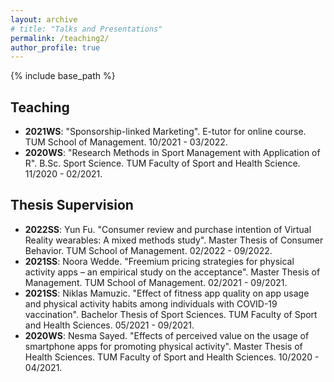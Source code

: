 ```yaml
---
layout: archive
# title: "Talks and Presentations"
permalink: /teaching2/
author_profile: true
---
```

{% include base_path %}


## Teaching

* <b>2021WS</b>: "Sponsorship-linked Marketing". E-tutor for online course. TUM School of Management. 10/2021 - 03/2022.
* <b>2020WS</b>: "Research Methods in Sport Management with Application of R". B.Sc. Sport Science. TUM Faculty of Sport and Health Science. 11/2020 - 02/2021. 

## Thesis Supervision

* <b>2022SS</b>: Yun Fu. "Consumer review and purchase intention of Virtual Reality wearables: A mixed methods study". Master Thesis of Consumer Behavior. TUM School of Management. 02/2022 - 09/2022.
* <b>2021SS</b>: Noora Wedde. "Freemium pricing strategies for physical activity apps – an empirical study on the acceptance". Master Thesis of Management. TUM School of Management. 02/2021 - 09/2021.
* <b>2021SS</b>: Niklas Mamuzic. "Effect of fitness app quality on app usage and physical activity habits among individuals with COVID-19 vaccination". Bachelor Thesis of Sport Sciences. TUM Faculty of Sport and Health Sciences. 05/2021 - 09/2021.
* <b>2020WS</b>: Nesma Sayed. "Effects of perceived value on the usage of smartphone apps for promoting physical activity". Master Thesis of Health Sciences. TUM Faculty of Sport and Health Sciences. 10/2020 - 04/2021.
